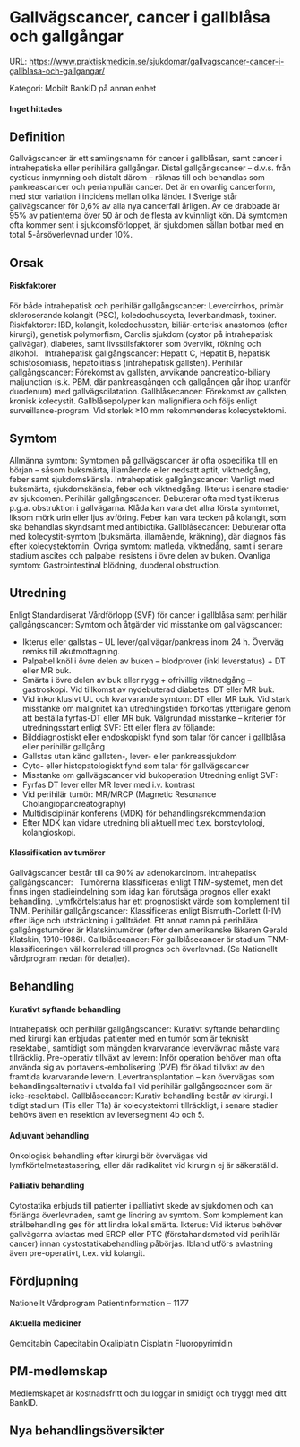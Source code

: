 # Gallvägscancer, cancer i gallblåsa och gallgångar

URL: https://www.praktiskmedicin.se/sjukdomar/gallvagscancer-cancer-i-gallblasa-och-gallgangar/



Kategori: Mobilt BankID på annan enhet

#### Inget hittades

## Definition

Gallvägscancer är ett samlingsnamn för cancer i gallblåsan, samt cancer i intrahepatiska eller perihilära gallgångar. Distal gallgångscancer – d.v.s. från cysticus inmynning och distalt därom – räknas till och behandlas som pankreascancer och periampullär cancer.
Det är en ovanlig cancerform, med stor variation i incidens mellan olika länder. I Sverige står gallvägscancer för 0,6% av alla nya cancerfall årligen. Av de drabbade är 95% av patienterna över 50 år och de flesta av kvinnligt kön.
Då symtomen ofta kommer sent i sjukdomsförloppet, är sjukdomen sällan botbar med en total 5-årsöverlevnad under 10%.

## Orsak

#### Riskfaktorer

För både intrahepatisk och perihilär gallgångscancer: Levercirrhos, primär skleroserande kolangit (PSC), koledochuscysta, leverbandmask, toxiner. Riskfaktorer: IBD, kolangit, koledochussten, biliär-enterisk anastomos (efter kirurgi), genetisk polymorfism, Carolis sjukdom (cystor på intrahepatisk gallvägar), diabetes, samt livsstilsfaktorer som övervikt, rökning och alkohol.  
Intrahepatisk gallgångscancer: Hepatit C, Hepatit B, hepatisk schistosomiasis, hepatolitiasis (intrahepatisk gallsten).
Perihilär gallgångscancer: Förekomst av gallsten, avvikande pancreatico-biliary maljunction (s.k. PBM, där pankreasgången och gallgången går ihop utanför duodenum) med gallvägsdilatation.
Gallblåsecancer: Förekomst av gallsten, kronisk kolecystit. Gallblåsepolyper kan malignifiera och följs enligt surveillance-program. Vid storlek ≥10 mm rekommenderas kolecystektomi.

## Symtom

Allmänna symtom: Symtomen på gallvägscancer är ofta ospecifika till en början – såsom buksmärta, illamående eller nedsatt aptit, viktnedgång, feber samt sjukdomskänsla.
Intrahepatisk gallgångscancer: Vanligt med buksmärta, sjukdomskänsla, feber och viktnedgång. Ikterus i senare stadier av sjukdomen.
Perihilär gallgångscancer: Debuterar ofta med tyst ikterus p.g.a. obstruktion i gallvägarna. Klåda kan vara det allra första symtomet, liksom mörk urin eller ljus avföring. Feber kan vara tecken på kolangit, som ska behandlas skyndsamt med antibiotika.
Gallblåsecancer: Debuterar ofta med kolecystit-symtom (buksmärta, illamående, kräkning), där diagnos fås efter kolecystektomin. Övriga symtom: matleda, viktnedång, samt i senare stadium ascites och palpabel resistens i övre delen av buken. Ovanliga symtom: Gastrointestinal blödning, duodenal obstruktion.

## Utredning

Enligt Standardiserat Vårdförlopp (SVF) för cancer i gallblåsa samt perihilär gallgångscancer:
Symtom och åtgärder vid misstanke om gallvägscancer:
- Ikterus eller gallstas – UL lever/gallvägar/pankreas inom 24 h. Överväg remiss till akutmottagning.
- Palpabel knöl i övre delen av buken – blodprover (inkl leverstatus) + DT eller MR buk.
- Smärta i övre delen av buk eller rygg + ofrivillig viktnedgång – gastroskopi. Vid tillkomst av nydebuterad diabetes: DT eller MR buk.
- Vid inkonklusivt UL och kvarvarande symtom: DT eller MR buk.
Vid stark misstanke om malignitet kan utredningstiden förkortas ytterligare genom att beställa fyrfas-DT eller MR buk.
Välgrundad misstanke – kriterier för utredningsstart enligt SVF:
Ett eller flera av följande:
- Bilddiagnostiskt eller endoskopiskt fynd som talar för cancer i gallblåsa eller perihilär gallgång
- Gallstas utan känd gallsten-, lever- eller pankreassjukdom
- Cyto- eller histopatologiskt fynd som talar för gallvägscancer
- Misstanke om gallvägscancer vid bukoperation
Utredning enligt SVF:
- Fyrfas DT lever eller MR lever med i.v. kontrast
- Vid perihilär tumör: MR/MRCP (Magnetic Resonance Cholangiopancreatography)
- Multidisciplinär konferens (MDK) för behandlingsrekommendation
- Efter MDK kan vidare utredning bli aktuell med t.ex. borstcytologi, kolangioskopi.

#### Klassifikation av tumörer

Gallvägscancer består till ca 90% av adenokarcinom.
Intrahepatisk gallgångscancer:   Tumörerna klassificeras enligt TNM-systemet, men det finns ingen stadieindelning som idag kan förutsäga prognos eller exakt behandling. Lymfkörtelstatus har ett prognostiskt värde som komplement till TNM.
Perihilär gallgångscancer: Klassificeras enligt Bismuth-Corlett (I-IV) efter läge och utsträckning i gallträdet. Ett annat namn på perihilära gallgångstumörer är Klatskintumörer (efter den amerikanske läkaren Gerald Klatskin, 1910-1986).
Gallblåsecancer: För gallblåsecancer är stadium TNM-klassificeringen väl korrelerad till prognos och överlevnad. (Se Nationellt vårdprogram nedan för detaljer).

## Behandling

#### Kurativt syftande behandling

Intrahepatisk och perihilär gallgångscancer: Kurativt syftande behandling med kirurgi kan erbjudas patienter med en tumör som är tekniskt resektabel, samtidigt som mängden kvarvarande levervävnad måste vara tillräcklig.
Pre-operativ tillväxt av levern: Inför operation behöver man ofta använda sig av portavens-embolisering (PVE) för ökad tillväxt av den framtida kvarvarande levern.
Levertransplantation – kan övervägas som behandlingsalternativ i utvalda fall vid perihilär gallgångscancer som är icke-resektabel.
Gallblåsecancer: Kurativ behandling består av kirurgi. I tidigt stadium (Tis eller T1a) är kolecystektomi tillräckligt, i senare stadier behövs även en resektion av leversegment 4b och 5.

#### Adjuvant behandling

Onkologisk behandling efter kirurgi bör övervägas vid lymfkörtelmetastasering, eller där radikalitet vid kirurgin ej är säkerställd.

#### Palliativ behandling

Cytostatika erbjuds till patienter i palliativt skede av sjukdomen och kan förlänga överlevnaden, samt ge lindring av symtom. Som komplement kan strålbehandling ges för att lindra lokal smärta.
Ikterus: Vid ikterus behöver gallvägarna avlastas med ERCP eller PTC (förstahandsmetod vid perihilär cancer) innan cystostatikabehandling påbörjas. Ibland utförs avlastning även pre-operativt, t.ex. vid kolangit.

## Fördjupning

Nationellt Vårdprogram
Patientinformation – 1177

#### Aktuella mediciner

Gemcitabin
Capecitabin
Oxaliplatin
Cisplatin
Fluoropyrimidin

## PM-medlemskap

Medlemskapet är kostnadsfritt och du loggar in smidigt och tryggt med ditt BankID.

## Nya behandlingsöversikter

